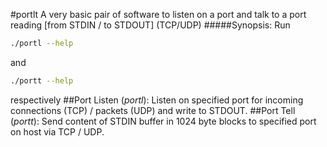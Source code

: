#portlt
A very basic pair of software to listen on a port and talk to a port reading \[from STDIN / to STDOUT\] (TCP/UDP)
#####Synopsis:
Run
```bash
./portl --help
```
and
```bash
./portt --help
```
respectively
##Port Listen (*portl*):
Listen on specified port for incoming connections (TCP) / packets (UDP) and write to STDOUT.
##Port Tell (*portt*):
Send content of STDIN buffer in 1024 byte blocks to specified port on host via TCP / UDP.

